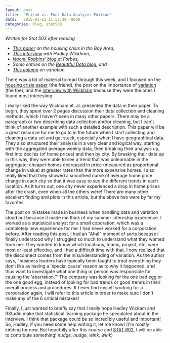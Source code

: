 ```yaml
---
layout: post
title:  "Friend vs. Foe: Data Analysis Edition"
date:   2015-01-21 11:57:30 -0600
categories: blog, stat503
---
```


*Written for Stat 503 after reading*

- *[This paper](http://vita.had.co.nz/papers/bay-area-blues.pdf) on the housing crisis in the Bay Area,*
- *[This interview](http://statr.me/2013/09/a-conversation-with-hadley-wickham/) with Hadley Wickham,* 
- *[Naomi Robbins' blog](http://www.forbes.com/sites/naomirobbins/) at Forbes,* 
- *Some entries on the [Beautiful Data blog](http://beautifuldata.net/), and*
- *[This column](http://www.processexcellencenetwork.com/lean-six-sigma-business-transformation/columns/varitian-bites-deming-s-sopk-part-iii) on variation.*

There was a lot of material to read through this week, and I focused on the [housing crisis paper](http://vita.had.co.nz/papers/bay-area-blues.pdf) (the friend), the post on the importance of [variation](http://www.processexcellencenetwork.com/lean-six-sigma-business-transformation/columns/varitian-bites-deming-s-sopk-part-iii) (the foe), and the [interview with Wickham](http://statr.me/2013/09/a-conversation-with-hadley-wickham/) because they were the ones I found most interesting. 

I really liked the way Wickham et. al. presented the data in their paper.  To begin, they spent over 2 pages discussion their data collection and cleaning methods, which I haven't seen in many other papers.  There may be a paragraph or two describing data collection and/or cleaning, but I can't think of another example with such a detailed description.  This paper will be a great resource for me to go to in the future when I start collecting and cleaning a data set and get stuck, especially when I have geographical data.  They also structured their analysis in a very clear and logical way, starting with the aggregated average weekly data, then breaking their analysis up, first into deciles (of home prices) and then by city.  By breaking their data up in this way, they were able to see a trend that was unlearnable in the aggregate: cheaper homes decreased in price (measured as proportional change in value) at greater rates than the more expensive homes. I also really liked that they showed a smoothed curve of average home price change in each city so that it was easy to see the different trends in each location.  As it turns out, one city never experienced a drop in home prices after the crash, even when all the others were! There are many other excellent finding and plots in this article, but the above two were by far my favorites.

The post on mistakes made in business when handling data and variation stood out because it made me think of my summer internship experience.  I worked as a statistical analyst for a small coporation, which was a completely new experience for me: I had never worked for a corporation before.  After reading this post, I had an "Aha!" moment of sorts because I finally understood why I struggled so much to understand what they wanted from me.  They wanted to know which locations, teams, project, etc. were most or least effective, and I had a difficult time with that.  I now realized that the disconnect comes from the misunderstanding of variation.  As the author says, "business leaders have typically been taught to treat everything they don’t like as having a 'special cause' reason as to why it happened, and thus want to investigate what one thing or person was responsible for causing the 'aberration.'"  The company was looking for the one bad egg or the one good egg, instead of looking for bad trends or good trends in their overall process and procedures.  If I ever find myself working for a corporation again, I will refer to this article in order to make sure I don't make any of the 6 critical mistakes! 

Finally, I just wanted to briefly say that I really hope Hadley Wickam and RStudio make that statistical learning package he speculated about in the interview.  I think that package could be so incredibly useful and important! So, Hadley, if you need some help writing it, let me know! (I'm mostly kidding for now. But hopefully after this course and [STAT 602](http://www.public.iastate.edu/~vardeman/stat602/stat602vard.html), I will be able to contribute something! *nudge, nudge, wink, wink*)